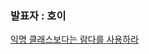 ### 발표자 : 호이

[익명 클래스보다는 람다를 사용하라](https://vivid-cyclone-180.notion.site/42-ebac3fdd51af4a9bb581085a85a31ae9)
